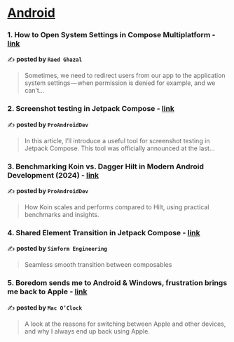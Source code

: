 
<h1><a href=https://medium.com/tag/android/recommended target="_blank" rel="noopener noreferrer">Android</a></h1>
<h3>1. How to Open System Settings in Compose Multiplatform - <a href="https://medium.com/@raed-o-ghazal/how-to-open-system-settings-in-compose-multiplatform-9c0545cff3ea" target="_blank" rel="noopener noreferrer">link</a></h3>

✍️ **posted by `Raed Ghazal`**

<blockquote>Sometimes, we need to redirect users from our app to the application system settings — when permission is denied for example, and we can’t…</blockquote>

<h3>2. Screenshot testing in Jetpack Compose - <a href="https://medium.com/proandroiddev/screenshot-testing-in-jetpack-compose-bbed440ea19a" target="_blank" rel="noopener noreferrer">link</a></h3>

✍️ **posted by `ProAndroidDev`**

<blockquote>In this article, I’ll introduce a useful tool for screenshot testing in Jetpack Compose. This tool was officially announced at the last…</blockquote>

<h3>3. Benchmarking Koin vs. Dagger Hilt in Modern Android Development (2024) - <a href="https://medium.com/proandroiddev/benchmarking-koin-vs-dagger-hilt-in-modern-android-development-2024-ff7bb40470df" target="_blank" rel="noopener noreferrer">link</a></h3>

✍️ **posted by `ProAndroidDev`**

<blockquote>How Koin scales and performs compared to Hilt, using practical benchmarks and insights.</blockquote>

<h3>4. Shared Element Transition in Jetpack Compose - <a href="https://medium.com/simform-engineering/shared-element-transition-in-jetpack-compose-ad77ba202e49" target="_blank" rel="noopener noreferrer">link</a></h3>

✍️ **posted by `Simform Engineering`**

<blockquote>Seamless smooth transition between composables</blockquote>

<h3>5. Boredom sends me to Android & Windows, frustration brings me back to Apple - <a href="https://medium.com/macoclock/boredom-sends-me-to-android-windows-frustration-brings-me-back-to-apple-52e2be847328" target="_blank" rel="noopener noreferrer">link</a></h3>

✍️ **posted by `Mac O’Clock`**

<blockquote>A look at the reasons for switching between Apple and other devices, and why I always end up back using Apple.</blockquote>

